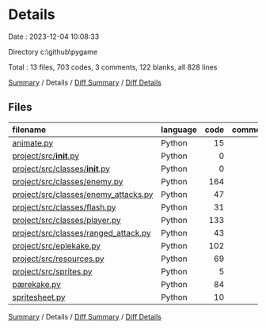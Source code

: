 # Details

Date : 2023-12-04 10:08:33

Directory c:\\github\\pygame

Total : 13 files,  703 codes, 3 comments, 122 blanks, all 828 lines

[Summary](results.md) / Details / [Diff Summary](diff.md) / [Diff Details](diff-details.md)

## Files
| filename | language | code | comment | blank | total |
| :--- | :--- | ---: | ---: | ---: | ---: |
| [animate.py](/animate.py) | Python | 15 | 0 | 4 | 19 |
| [project/src/__init__.py](/project/src/__init__.py) | Python | 0 | 0 | 1 | 1 |
| [project/src/classes/__init__.py](/project/src/classes/__init__.py) | Python | 0 | 0 | 1 | 1 |
| [project/src/classes/enemy.py](/project/src/classes/enemy.py) | Python | 164 | 1 | 24 | 189 |
| [project/src/classes/enemy_attacks.py](/project/src/classes/enemy_attacks.py) | Python | 47 | 0 | 12 | 59 |
| [project/src/classes/flash.py](/project/src/classes/flash.py) | Python | 31 | 0 | 6 | 37 |
| [project/src/classes/player.py](/project/src/classes/player.py) | Python | 133 | 2 | 22 | 157 |
| [project/src/classes/ranged_attack.py](/project/src/classes/ranged_attack.py) | Python | 43 | 0 | 8 | 51 |
| [project/src/eplekake.py](/project/src/eplekake.py) | Python | 102 | 0 | 20 | 122 |
| [project/src/resources.py](/project/src/resources.py) | Python | 69 | 0 | 4 | 73 |
| [project/src/sprites.py](/project/src/sprites.py) | Python | 5 | 0 | 0 | 5 |
| [pærekake.py](/p%C3%A6rekake.py) | Python | 84 | 0 | 18 | 102 |
| [spritesheet.py](/spritesheet.py) | Python | 10 | 0 | 2 | 12 |

[Summary](results.md) / Details / [Diff Summary](diff.md) / [Diff Details](diff-details.md)